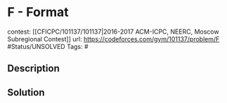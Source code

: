 # F - Format

contest: [[CFICPC/101137/101137|2016-2017 ACM-ICPC, NEERC, Moscow Subregional Contest]]
url: https://codeforces.com/gym/101137/problem/F
#Status/UNSOLVED
Tags: #

## Description

## Solution

